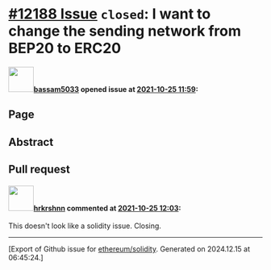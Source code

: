 # [\#12188 Issue](https://github.com/ethereum/solidity/issues/12188) `closed`: I want to change the sending network from BEP20 to ERC20

#### <img src="https://avatars.githubusercontent.com/u/88221895?v=4" width="50">[bassam5033](https://github.com/bassam5033) opened issue at [2021-10-25 11:59](https://github.com/ethereum/solidity/issues/12188):

## Page

<!--
Please link directly to the page which you think has a problem
-->

## Abstract

<!--
Please describe in detail what is wrong.
-->

## Pull request

<!--
Please link to your pull request which resolves this issue
-->


#### <img src="https://avatars.githubusercontent.com/u/13174375?u=52d702cb6bec53b561afa293cf9cd53ef7a63924&v=4" width="50">[hrkrshnn](https://github.com/hrkrshnn) commented at [2021-10-25 12:03](https://github.com/ethereum/solidity/issues/12188#issuecomment-950853536):

This doesn't look like a solidity issue. Closing.


-------------------------------------------------------------------------------



[Export of Github issue for [ethereum/solidity](https://github.com/ethereum/solidity). Generated on 2024.12.15 at 06:45:24.]
